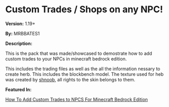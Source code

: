 # Custom Trades / Shops on any NPC!

__Version:__ 1.19+

__By:__ MRBBATES1

__Description:__

This is the pack that was made/showcased to demostrate how to add custom trades to your NPCs in minecraft bedrock edition.

This includes the trading files as well as the all the information nessary to create herb. This includes the blockbench model. The texture used for heb was created by [shnoob](https://www.minecraftskins.com/skin/16231971/old-butler-fixed/), all rights to the skin belongs to them. 

__Featured In:__

[How To Add Custom Trades to NPCS For Minecraft Bedrock Edition](https://youtu.be/Xbyy_nZZV-E)
